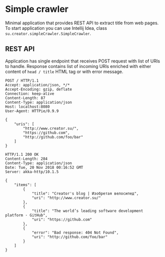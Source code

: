 # Simple crawler

Minimal application that provides REST API to extract title from web pages.
To start application you can use Intellij Idea, 
class `su.creator.simpleCrawler.SimpleCrawler`.

## REST API

Application has single endpoint that receives POST request with list
of URIs to handle. Response contains list of incoming URIs enriched with
either content of `head / title` HTML tag or with error message.

```
POST / HTTP/1.1
Accept: application/json, */*
Accept-Encoding: gzip, deflate
Connection: keep-alive
Content-Length: 87
Content-Type: application/json
Host: localhost:8080
User-Agent: HTTPie/0.9.9

{
    "uris": [
        "http://www.creator.su/",
        "https://github.com",
        "http://github.com/foo/bar"
    ]
}

HTTP/1.1 200 OK
Content-Length: 284
Content-Type: application/json
Date: Tue, 20 Nov 2018 00:16:52 GMT
Server: akka-http/10.1.5

{
    "items": [
        {
            "title": "Creator's blog | Изобретая велосипед",
            "uri": "http://www.creator.su/"
        },
        {
            "title": "The world’s leading software development platform · GitHub",
            "uri": "https://github.com"
        },
        {
            "error": "Bad response: 404 Not Found",
            "uri": "http://github.com/foo/bar"
        }
    ]
}
```